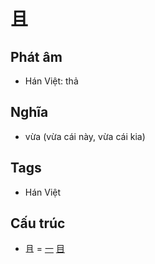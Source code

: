 # 且

## Phát âm
* Hán Việt: thả

## Nghĩa
* vừa (vừa cái này, vừa cái kia)

## Tags
* Hán Việt

## Cấu trúc
* 且 = [一](一.md) [目](目.md)

<script>window.HANZI_FIELD='且';</script>